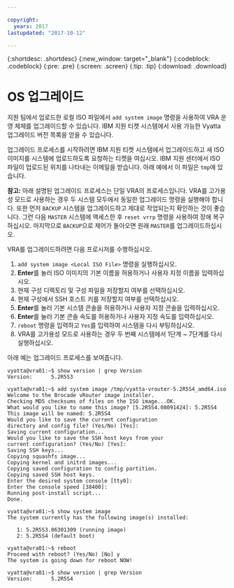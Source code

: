 ```yaml
---

copyright:
  years: 2017
lastupdated: "2017-10-12"

---
```


{:shortdesc: .shortdesc}
{:new_window: target="_blank"}
{:codeblock: .codeblock}
{:pre: .pre}
{:screen: .screen}
{:tip: .tip}
{:download: .download}

# OS 업그레이드
지원 팀에서 업로드한 로컬 ISO 파일에서 ``add system image`` 명령을 사용하여 VRA 운영 체제를 업그레이드할 수 있습니다. IBM 지원 티켓 시스템에서 사용 가능한 Vyatta 업그레이드 버전 목록을 얻을 수 있습니다.

업그레이드 프로세스를 시작하려면 IBM 지원 티켓 시스템에서 업그레이드하고 새 ISO 이미지를 시스템에 업로드하도록 요청하는 티켓을 여십시오. IBM 지원 센터에서 ISO 파일이 업로드된 위치를 나타내는 이메일을 받습니다. 아래 예에서 이 파일은 ``tmp``에 있습니다.

**참고:** 아래 설명된 업그레이드 프로세스는 단일 VRA의 프로세스입니다. VRA를 고가용성 모드로 사용하는 경우 두 시스템 모두에서 동일한 업그레이드 명령을 실행해야 합니다. 또한 먼저 `BACKUP` 시스템을 업그레이드하고 제대로 작업되는지 확인하는 것이 좋습니다. 그런 다음 `MASTER` 시스템에 액세스한 후 `reset vrrp` 명령을 사용하여 장애 복구하십시오. 마지막으로 `BACKUP`으로 제어가 돌아오면 원래 `MASTER`를 업그레이드하십시오.

VRA를 업그레이드하려면 다음 프로시저를 수행하십시오.

1. ``add system image <Local ISO File>`` 명령을 실행하십시오.
2. **Enter**를 눌러 ISO 이미지의 기본 이름을 허용하거나 사용자 지정 이름을 입력하십시오.
3. 현재 구성 디렉토리 및 구성 파일을 저장할지 여부를 선택하십시오.
4. 현재 구성에서 SSH 호스트 키를 저장할지 여부를 선택하십시오.
5. **Enter**를 눌러 기본 시스템 콘솔을 허용하거나 사용자 지정 콘솔을 입력하십시오.
6. **Enter**를 눌러 기본 콘솔 속도를 허용하거나 사용자 지정 속도를 입력하십시오.
7. `reboot` 명령을 입력하고 `Yes`를 입력하여 시스템을 다시 부팅하십시오. 
8. VRA를 고가용성 모드로 사용하는 경우 두 번째 시스템에서 1단계 ~ 7단계를 다시 실행하십시오.

아래 예는 업그레이드 프로세스를 보여줍니다.

```
vyatta@vra01:~$ show version | grep Version
Version:      5.2R5S3

vyatta@vra01:~$ add system image /tmp/vyatta-vrouter-5.2R5S4_amd64.iso
Welcome to the Brocade vRouter image installer.
Checking MD5 checksums of files on the ISO image...OK.
What would you like to name this image? [5.2R5S4.08091424]: 5.2R5S4
This image will be named: 5.2R5S4
Would you like to save the current configuration
directory and config file? (Yes/No) [Yes]:
Saving current configuration...
Would you like to save the SSH host keys from your
current configuration? (Yes/No) [Yes]:
Saving SSH keys...
Copying squashfs image...
Copying kernel and initrd images...
Copying saved configuration to config partition.
Copying saved SSH host keys.
Enter the desired system console [tty0]:
Enter the console speed [38400]:
Running post-install script...
Done.

vyatta@vra01:~$ show system image
The system currently has the following image(s) installed:

   1: 5.2R5S3.06301309 (running image)
   2: 5.2R5S4 (default boot)

vyatta@vra01:~$ reboot
Proceed with reboot? (Yes/No) [No] y
The system is going down for reboot NOW!

vyatta@vra01:~$ show version | grep Version
Version:      5.2R5S4
```
